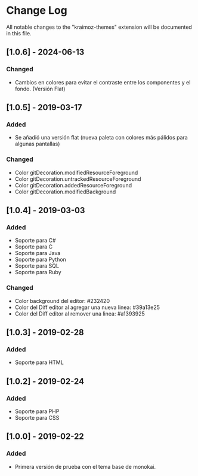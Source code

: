 # Change Log
All notable changes to the "kraimoz-themes" extension will be documented in this file.

## [1.0.6] - 2024-06-13
### Changed
- Cambios en colores para evitar el contraste entre los componentes y el fondo. (Versión Flat)

## [1.0.5] - 2019-03-17
### Added
- Se añadió una versión flat (nueva paleta con colores más pálidos para algunas pantallas)

### Changed
- Color gitDecoration.modifiedResourceForeground
- Color gitDecoration.untrackedResourceForeground
- Color gitDecoration.addedResourceForeground
- Color gitDecoration.modifiedBackground

## [1.0.4] - 2019-03-03
### Added
- Soporte para C#
- Soporte para C
- Soporte para Java
- Soporte para Python
- Soporte para SQL
- Soporte para Ruby

### Changed
- Color background del editor: #232420
- Color del Diff editor al agregar una nueva linea: #39a13e25
- Color del Diff editor al remover una linea: #a1393925

## [1.0.3] - 2019-02-28
### Added
- Soporte para HTML

## [1.0.2] - 2019-02-24
### Added
- Soporte para PHP
- Soporte para CSS

## [1.0.0] - 2019-02-22
### Added
- Primera versión de prueba con el tema base de monokai.